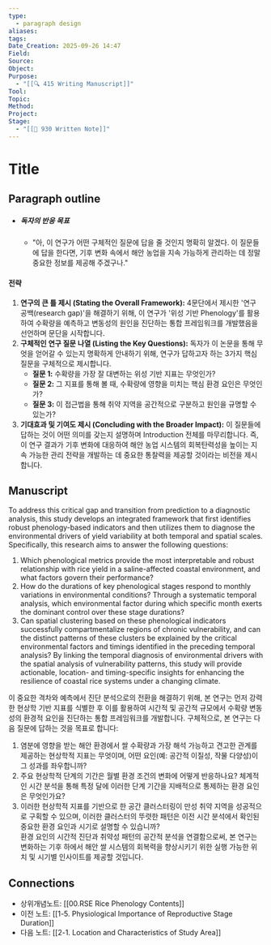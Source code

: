 ```yaml
---
type:
  - paragraph design
aliases:
tags:
Date_Creation: 2025-09-26 14:47
Field:
Source:
Object:
Purpose:
  - "[[🔍 415 Writing Manuscript]]"
Tool:
Topic:
Method:
Project:
Stage:
  - "[[📝 930 Written Note]]"
---
```


# Title
## Paragraph outline
- ##### 독자의 반응 목표
	- "아, 이 연구가 어떤 구체적인 질문에 답을 줄 것인지 명확히 알겠다. 이 질문들에 답을 한다면, 기후 변화 속에서 해안 농업을 지속 가능하게 관리하는 데 정말 중요한 정보를 제공해 주겠구나."

#### **전략**
1. **연구의 큰 틀 제시 (Stating the Overall Framework):** 4문단에서 제시한 '연구 공백(research gap)'을 해결하기 위해, 이 연구가 '위성 기반 Phenology'를 활용하여 수확량을 예측하고 변동성의 원인을 진단하는 통합 프레임워크를 개발했음을 선언하며 문단을 시작합니다.
2. **구체적인 연구 질문 나열 (Listing the Key Questions):** 독자가 이 논문을 통해 무엇을 얻어갈 수 있는지 명확하게 안내하기 위해, 연구가 답하고자 하는 3가지 핵심 질문을 구체적으로 제시합니다.
    - **질문 1:** 수확량을 가장 잘 대변하는 위성 기반 지표는 무엇인가?
    - **질문 2:** 그 지표를 통해 볼 때, 수확량에 영향을 미치는 핵심 환경 요인은 무엇인가?
    - **질문 3:** 이 접근법을 통해 취약 지역을 공간적으로 구분하고 원인을 규명할 수 있는가?
3. **기대효과 및 기여도 제시 (Concluding with the Broader Impact):** 이 질문들에 답하는 것이 어떤 의미를 갖는지 설명하며 Introduction 전체를 마무리합니다. 즉, 이 연구 결과가 기후 변화에 대응하여 해안 농업 시스템의 회복탄력성을 높이는 지속 가능한 관리 전략을 개발하는 데 중요한 통찰력을 제공할 것이라는 비전을 제시합니다.
## Manuscript

To address this critical gap and transition from prediction to a diagnostic analysis, this study develops an integrated framework that first identifies robust phenology-based indicators and then utilizes them to diagnose the environmental drivers of yield variability at both temporal and spatial scales. Specifically, this research aims to answer the following questions:
1. Which phenological metrics provide the most interpretable and robust relationship with rice yield in a saline-affected coastal environment, and what factors govern their performance?
2. How do the durations of key phenological stages respond to monthly variations in environmental conditions? Through a systematic temporal analysis, which environmental factor during which specific month exerts the dominant control over these stage durations?
3. Can spatial clustering based on these phenological indicators successfully compartmentalize regions of chronic vulnerability, and can the distinct patterns of these clusters be explained by the critical environmental factors and timings identified in the preceding temporal analysis?
By linking the temporal diagnosis of environmental drivers with the spatial analysis of vulnerability patterns, this study will provide actionable, location- and timing-specific insights for enhancing the resilience of coastal rice systems under a changing climate.


이 중요한 격차와 예측에서 진단 분석으로의 전환을 해결하기 위해, 본 연구는 먼저 강력한 현상학 기반 지표를 식별한 후 이를 활용하여 시간적 및 공간적 규모에서 수확량 변동성의 환경적 요인을 진단하는 통합 프레임워크를 개발합니다. 구체적으로, 본 연구는 다음 질문에 답하는 것을 목표로 합니다:    
1. 염분에 영향을 받는 해안 환경에서 쌀 수확량과 가장 해석 가능하고 견고한 관계를 제공하는 현상학적 지표는 무엇이며, 어떤 요인(예: 공간적 이질성, 작물 다양성)이 그 성과를 좌우합니까?    
2. 주요 현상학적 단계의 기간은 월별 환경 조건의 변화에 어떻게 반응하나요? 체계적인 시간 분석을 통해 특정 달에 이러한 단계 기간을 지배적으로 통제하는 환경 요인은 무엇인가요?    
3. 이러한 현상학적 지표를 기반으로 한 공간 클러스터링이 만성 취약 지역을 성공적으로 구획할 수 있으며, 이러한 클러스터의 뚜렷한 패턴은 이전 시간 분석에서 확인된 중요한 환경 요인과 시기로 설명할 수 있습니까?    
환경 요인의 시간적 진단과 취약성 패턴의 공간적 분석을 연결함으로써, 본 연구는 변화하는 기후 하에서 해안 쌀 시스템의 회복력을 향상시키기 위한 실행 가능한 위치 및 시기별 인사이트를 제공할 것입니다.
## Connections
- 상위개념노트: [[00.RSE Rice Phenology Contents]]
- 이전 노트: [[1-5. Physiological Importance of Reproductive Stage Duration]]
- 다음 노트: [[2-1. Location and Characteristics of Study Area]]
